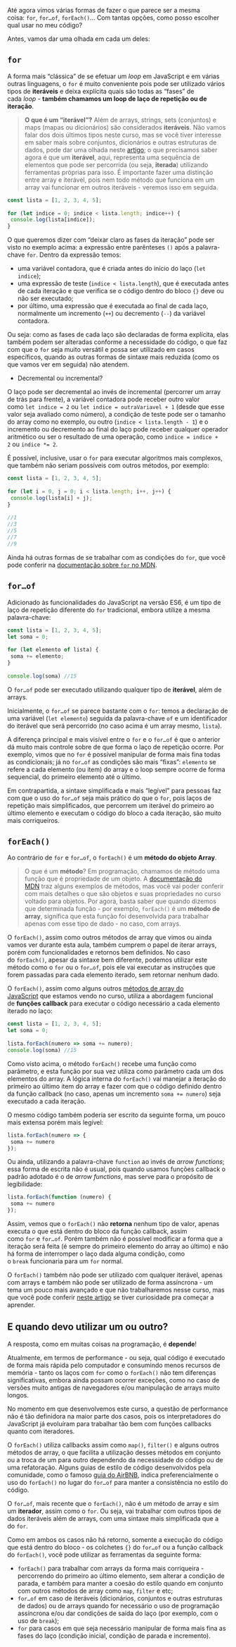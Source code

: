 Até agora vimos várias formas de fazer o que parece ser a mesma coisa: `for`, `for…of`, `forEach()`... Com tantas opções, como posso escolher qual usar no meu código?

Antes, vamos dar uma olhada em cada um deles:

## `for`

A forma mais “clássica” de se efetuar um _loop_ em JavaScript e em várias outras linguagens, o `for` é muito conveniente pois pode ser utilizado vários tipos de **iteráveis** e deixa explícita quais são todas as “fases” de cada _loop_ - **também chamamos um loop de laço de repetição ou de iteração**.

> **O que é um “iterável”?** Além de arrays, strings, sets (conjuntos) e maps (mapas ou dicionários) são considerados **iteráveis**. Não vamos falar dos dois últimos tipos neste curso, mas se você tiver interesse em saber mais sobre conjuntos, dicionários e outras estruturas de dados, pode dar uma olhada neste [artigo](https://www.alura.com.br/artigos/estruturas-de-dados-introducao); o que precisamos saber agora é que um **iterável**, aqui, representa uma sequência de elementos que pode ser percorrida (ou seja, **iterada**) utilizando ferramentas próprias para isso. É importante fazer uma distinção entre array e iterável, pois nem todo método que funciona em um array vai funcionar em outros iteráveis - veremos isso em seguida.

```js
const lista = [1, 2, 3, 4, 5];
 
for (let indice = 0; indice < lista.length; indice++) {
 console.log(lista[indice]); 
}
```

O que queremos dizer com “deixar claro as fases da iteração” pode ser visto no exemplo acima: a expressão entre parênteses `()` após a palavra-chave `for`. Dentro da expressão temos:

- uma variável contadora, que é criada antes do início do laço (`let indice`);
- uma expressão de teste (`indice < lista.length`), que é executada antes de cada iteração e que verifica se o código dentro do bloco `{}` deve ou não ser executado;
- por último, uma expressão que é executada ao final de cada laço, normalmente um incremento (`++`) ou decremento (`--`) da variável contadora.

Ou seja: como as fases de cada laço são declaradas de forma explícita, elas também podem ser alteradas conforme a necessidade do código, o que faz com que o `for` seja muito versátil e possa ser utilizado em casos específicos, quando as outras formas de sintaxe mais reduzida (como os que vamos ver em seguida) não atendem.

- Decremental ou incremental?

O laço pode ser decremental ao invés de incremental (percorrer um array de trás para frente), a variável contadora pode receber outro valor como `let indice = 2` ou `let indice = outraVariavel + 1` (desde que esse valor seja avaliado como número), a condição de teste pode ser o tamanho do array como no exemplo, ou outro (`indice < lista.length - 1`) e o incremento ou decremento ao final do laço pode receber qualquer operador aritmético ou ser o resultado de uma operação, como `indice = indice + 2` ou `indice *= 2`.

É possível, inclusive, usar o `for` para executar algoritmos mais complexos, que também não seriam possíveis com outros métodos, por exemplo:

```js
const lista = [1, 2, 3, 4, 5];
 
for (let i = 0, j = 0; i < lista.length; i++, j++) {
 console.log(lista[i] + j); 
}
 
//1
//3
//5
//7
//9
```

Ainda há outras formas de se trabalhar com as condições do `for`, que você pode conferir na [documentação sobre `for` no MDN](https://developer.mozilla.org/pt-BR/docs/Web/JavaScript/Reference/Statements/for).

## `for…of`

Adicionado às funcionalidades do JavaScript na versão ES6, é um tipo de laço de repetição diferente do `for` tradicional, embora utilize a mesma palavra-chave:

```js
const lista = [1, 2, 3, 4, 5];
let soma = 0;
 
for (let elemento of lista) {
 soma += elemento;
}
 
console.log(soma) //15
```

O `for…of` pode ser executado utilizando qualquer tipo de **iterável**, além de arrays.

Inicialmente, o `for…of` se parece bastante com o `for`: temos a declaração de uma variável (`let elemento`) seguida da palavra-chave `of` e um identificador do iterável que será percorrido (no caso acima é um array mesmo, `lista`).

A diferença principal e mais visível entre o `for` e o `for…of` é que o anterior dá muito mais controle sobre de que forma o laço de repetição ocorre. Por exemplo, vimos que no `for` é possível manipular de forma mais fina todas as condicionais; já no `for…of` as condições são mais “fixas”: `elemento` se refere a cada elemento (ou item) do array e o loop sempre ocorre de forma sequencial, do primeiro elemento até o último.

Em contrapartida, a sintaxe simplificada e mais “legível” para pessoas faz com que o uso do `for…of` seja mais prático do que o `for`, pois laços de repetição mais simplificados, que percorrem um iterável do primeiro ao último elemento e executam o código do bloco a cada iteração, são muito mais corriqueiros.

## `forEach()`

Ao contrário de `for` e `for…of`, o `forEach()` é um **método do objeto Array**.

> O que é um **método**? Em programação, chamamos de método uma função que é propriedade de um objeto. A [documentação do MDN](https://developer.mozilla.org/pt-BR/docs/Web/JavaScript/Reference/Functions/Method_definitions) traz alguns exemplos de métodos, mas você vai poder conferir com mais detalhes o que são objetos e suas propriedades no curso voltado para objetos. Por agora, basta saber que quando dizemos que determinada função - por exemplo, `forEach()` é um **método de array**, significa que esta função foi desenvolvida para trabalhar apenas com esse tipo de dado - no caso, com arrays.

O `forEach()`, assim como outros métodos de array que vimos ou ainda vamos ver durante esta aula, também cumprem o papel de iterar arrays, porém com funcionalidades e retornos bem definidos. No caso do `forEach()`, apesar da sintaxe bem diferente, podemos utilizar este método como o `for` ou o `for…of`, pois ele vai executar as instruções que forem passadas para cada elemento iterado, sem retornar nenhum dado.

O `forEach()`, assim como alguns outros [métodos de array do JavaScript](https://developer.mozilla.org/en-US/docs/Web/JavaScript/Reference/Global_Objects/Array) que estamos vendo no curso, utiliza a abordagem funcional de **funções callback** para executar o código necessário a cada elemento iterado no laço:

```js
const lista = [1, 2, 3, 4, 5];
let soma = 0;
 
lista.forEach(numero => soma += numero);
console.log(soma) //15
```

Como visto acima, o método `forEach()` recebe uma função como parâmetro, e esta função por sua vez utiliza como parâmetro cada um dos elementos do array. A lógica interna do `forEach()` vai manejar a iteração do primeiro ao último item do array e fazer com que o código definido dentro da função callback (no caso, apenas um incremento `soma += numero`) seja executado a cada iteração.

O mesmo código também poderia ser escrito da seguinte forma, um pouco mais extensa porém mais legível:

```js
lista.forEach(numero => {
 soma += numero
});
```

Ou ainda, utilizando a palavra-chave `function` ao invés de _arrow functions_; essa forma de escrita não é usual, pois quando usamos funções callback o padrão adotado é o de _arrow functions_, mas serve para o propósito de legibilidade:

```js
lista.forEach(function (numero) {
 soma += numero
});
```

Assim, vemos que o `forEach()` não **retorna** nenhum tipo de valor, apenas executa o que está dentro do bloco da função callback, assim como `for` e `for…of`. Porém também não é possível modificar a forma que a iteração será feita (é sempre do primeiro elemento do array ao último) e não há forma de interromper o laço dada alguma condição, como o `break` funcionaria para um `for` normal.

O `forEach()` também não pode ser utilizado com qualquer iterável, apenas com arrays e também não pode ser utilizado de forma assíncrona - um tema um pouco mais avançado e que não trabalharemos nesse curso, mas que você pode conferir [neste artigo](https://www.alura.com.br/artigos/async-await-no-javascript-o-que-e-e-quando-usar) se tiver curiosidade pra começar a aprender.

## E quando devo utilizar um ou outro?

A resposta, como em muitas coisas na programação, é **depende**!

Atualmente, em termos de performance - ou seja, qual código é executado de forma mais rápida pelo computador e consumindo menos recursos de memória - tanto os laços com `for` como o `forEach()` não tem diferenças significativas, embora ainda possam ocorrer exceções, como no caso de versões muito antigas de navegadores e/ou manipulação de arrays muito longos.

No momento em que desenvolvemos este curso, a questão de performance não é tão definidora na maior parte dos casos, pois os interpretadores do JavaScript já evoluíram para trabalhar tão bem com funções callbacks quanto com iteradores.

O `forEach()` utiliza callbacks assim como `map()`, `filter()` e alguns outros métodos de array, o que facilita a utilização desses métodos em conjunto ou a troca de um para outro dependendo da necessidade do código ou de uma refatoração. Alguns guias de estilo de código desenvolvidos pela comunidade, como o famoso [guia do AirBNB](https://github.com/airbnb/javascript#iterators-and-generators), indica preferencialmente o uso do `forEach()` no lugar do `for…of` para manter a consistência no estilo do código.

O `for…of`, mais recente que o `forEach()`, não é um método de array e sim um **iterador**, assim como o `for`. Ou seja, vai trabalhar com outros tipos de dados iteráveis além de arrays, com uma sintaxe mais simplificada que a do `for`.

Como em ambos os casos não há retorno, somente a execução do código que está dentro do bloco - os colchetes `{}` do `for…of` ou a função callback do `forEach()`, você pode utilizar as ferramentas da seguinte forma:

- `forEach()` para trabalhar com arrays da forma mais corriqueira - percorrendo do primeiro ao último elemento, sem alterar a condição de parada, e também para manter a coesão do estilo quando em conjunto com outros métodos de array como `map`, `filter` e etc;
- `for…of` em caso de iteráveis (dicionários, conjuntos e outras estruturas de dados) ou de arrays quando for necessário o uso de programação assíncrona e/ou dar condições de saída do laço (por exemplo, com o uso de `break`);
- `for` para casos em que seja necessário manipular de forma mais fina as fases do laço (condição inicial, condição de parada e incremento).